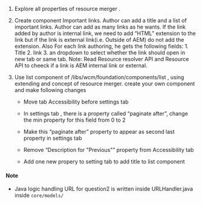 1. Explore all properties of resource merger .

2. Create component Important links. Author can add a title and a list of important links. Author can add as many links as he wants. If the link added by author is internal link, we need to add “HTML” extension to the link but if the link is external link(i.e. Outside of AEM) do not add the extension. Also For each link authoring, he gets the following fields: 1. Title  2. link 3. an dropdown to select whether the link should open in new tab or same tab.
Note: Read Resource resolver API and Resource API to cheeck if a link is AEM internal link or external.

 

3. Use list component of /libs/wcm/foundation/components/list , using extending and concept of resource merger. create  your own component and make following changes

    - Move tab Accessibility before settings tab

    - In settings tab , there is a property called “paginate after”, change the min property for this field from 0 to 2

    - Make this “paginate after” property to appear as second last property in settings tab

    - Remove “Description for  "Previous"” property from Accessibility tab

    - Add one new propery to setting tab to add title to list component


#### Note
* Java logic handling URL for question2 is written inside URLHandler.java inside 
```core/models/```







